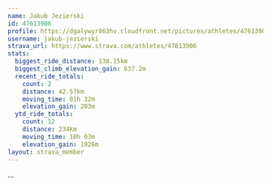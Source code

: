 ```yaml
---
name: Jakub Jezierski
id: 47613906
profile: https://dgalywyr863hv.cloudfront.net/pictures/athletes/47613906/14681924/1/large.jpg
username: jakub-jezierski
strava_url: https://www.strava.com/athletes/47613906
stats:
  biggest_ride_distance: 138.15km
  biggest_climb_elevation_gain: 637.2m
  recent_ride_totals:
    count: 2
    distance: 42.57km
    moving_time: 01h 32m
    elevation_gain: 203m
  ytd_ride_totals:
    count: 12
    distance: 234km
    moving_time: 10h 03m
    elevation_gain: 1926m
layout: strava_member
--- 
```

...
